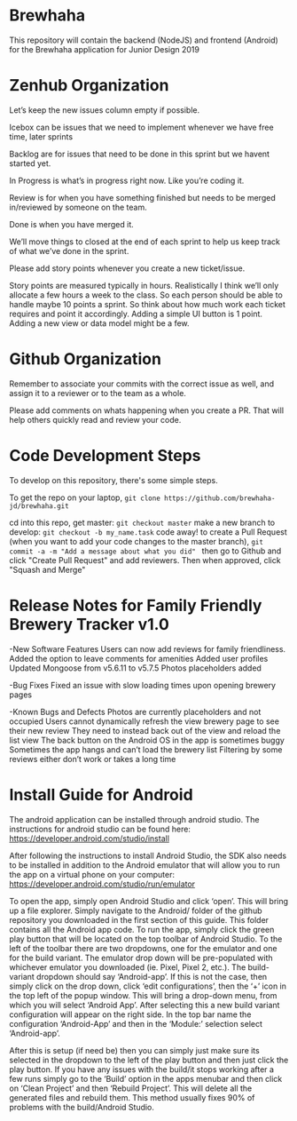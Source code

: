 # Brewhaha
This repository will contain the backend (NodeJS) and frontend (Android) for the Brewhaha application for Junior Design 2019


# Zenhub Organization
Let’s keep the new issues column empty if possible.

Icebox can be issues that we need to implement whenever we have free time, later sprints

Backlog are for issues that need to be done in this sprint but we havent started yet.

In Progress is what’s in progress right now. Like you’re coding it.

Review is for when you have something finished but needs to be merged in/reviewed by someone on the team.

Done is when you have merged it.

We’ll move things to closed at the end of each sprint to help us keep track of what we’ve done in the sprint.

Please add story points whenever you create a new ticket/issue.

Story points are measured typically in hours. Realistically I think we’ll only allocate a few hours a week to the class. So each person should be able to handle maybe 10 points a sprint. So think about how much work each ticket requires and point it accordingly. Adding a simple UI button is 1 point. Adding a new view or data model might be a few.


# Github Organization
Remember to associate your commits with the correct issue as well, and assign it to a reviewer or to the team as a whole.

Please add comments on whats happening when you create a PR. That will help others quickly read and review your code.

# Code Development Steps
To develop on this repository, there's some simple steps.

To get the repo on your laptop, `git clone https://github.com/brewhaha-jd/brewhaha.git`

cd into this repo, get master: `git checkout master`
make a new branch to develop: `git checkout -b my_name.task`
code away!
to create a Pull Request (when you want to add your code changes to the master branch), `git commit -a -m "Add a message about what you did" `
then go to Github and click "Create Pull Request" and add reviewers.
Then when approved, click "Squash and Merge"

# Release Notes for Family Friendly Brewery Tracker v1.0
 
-New Software Features
Users can now add reviews for family friendliness.
Added the option to leave comments for amenities
Added user profiles
Updated Mongoose from v5.6.11 to v5.7.5
Photos placeholders added

-Bug Fixes
Fixed an issue with slow loading times upon opening brewery pages

-Known Bugs and Defects
Photos are currently placeholders and not occupied
Users cannot dynamically refresh the view brewery page to see their new review
They need to instead back out of the view and reload the list view
The back button on the Android OS in the app is sometimes buggy
Sometimes the app hangs and can’t load the brewery list
Filtering by some reviews either don’t work or takes a long time

# Install Guide for Android
The android application can be installed through android studio. The instructions for android studio can be found here: https://developer.android.com/studio/install

After following the instructions to install Android Studio, the SDK also needs to be installed in addition to the Android emulator that will allow you to run the app on a virtual phone on your computer: https://developer.android.com/studio/run/emulator

To open the app, simply open Android Studio and click ‘open’. This will bring up a file explorer. Simply navigate to the Android/ folder of the github repository you downloaded in the first section of this guide. This folder contains all the Android app code. To run the app, simply click the green play button that will be located on the top toolbar of Android Studio. To the left of the toolbar there are two dropdowns, one for the emulator and one for the build variant. The emulator drop down will be pre-populated with whichever emulator you downloaded (ie. Pixel, Pixel 2, etc.). 
The build-variant dropdown should say ‘Android-app’. If this is not the case, then simply click on the drop down, click ‘edit configurations’, then the ‘+’ icon in the top left of the popup window. This will bring a drop-down menu, from which you will select ‘Android App’. After selecting this a new build variant configuration will appear on the right side. In the top bar name the configuration ‘Android-App’ and then in the ‘Module:’ selection select ‘Android-app’.

After this is setup (if need be) then you can simply just make sure its selected in the dropdown to the left of the play button and then just click the play button. If you have any issues with the build/it stops working after a few runs simply go to the ‘Build’ option in the apps menubar and then click on ‘Clean Project’ and then ‘Rebuild Project’. This will delete all the generated files and rebuild them. This method usually fixes 90% of problems with the build/Android Studio.
